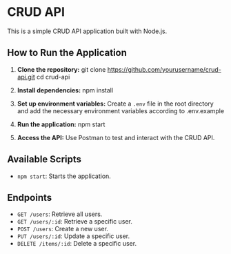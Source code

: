 # CRUD API

This is a simple CRUD API application built with Node.js.

## How to Run the Application

1. **Clone the repository:**
   git clone https://github.com/yourusername/crud-api.git
   cd crud-api

2. **Install dependencies:**
   npm install

3. **Set up environment variables:**
   Create a `.env` file in the root directory and add the necessary environment variables according to .env.example

4. **Run the application:**
   npm start

5. **Access the API:**
   Use Postman to test and interact with the CRUD API.

## Available Scripts

- `npm start`: Starts the application.

## Endpoints

- `GET /users`: Retrieve all users.
- `GET /users/:id`: Retrieve a specific user.
- `POST /users`: Create a new user.
- `PUT /users/:id`: Update a specific user.
- `DELETE /items/:id`: Delete a specific user.
